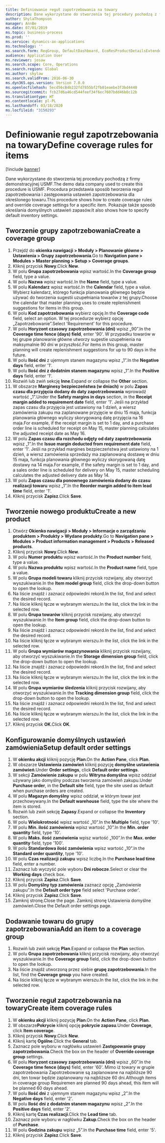 ```yaml
---
title: Definiowanie reguł zapotrzebowania na towary
description: Dane wykorzystane do stworzenia tej procedury pochodzą z firmy demonstracyjnej USMF.
author: ShylaThompson
manager: AnnBe
ms.date: 07/01/2019
ms.topic: business-process
ms.prod: ''
ms.service: dynamics-ax-applications
ms.technology: ''
ms.search.form: ReqGroup, DefaultDashboard, EcoResProductDetailsExtended, EcoResProductCreate, InventItemOrderSetup, ReqItemTable
audience: Application User
ms.reviewer: josaw
ms.search.scope: Core, Operations
ms.search.region: Global
ms.author: shylaw
ms.search.validFrom: 2016-06-30
ms.dyn365.ops.version: Version 7.0.0
ms.openlocfilehash: 5ecd56c84b232fd7855bf2fb01eaebe3f3bd4440
ms.sourcegitcommit: fcb27d6a46cd544feef34f6ec7607bdd46b0c12b
ms.translationtype: HT
ms.contentlocale: pl-PL
ms.lasthandoff: 03/18/2020
ms.locfileid: "3150293"
---
```

# <a name="define-coverage-rules-for-items"></a><span data-ttu-id="cfa7d-103">Definiowanie reguł zapotrzebowania na towary</span><span class="sxs-lookup"><span data-stu-id="cfa7d-103">Define coverage rules for items</span></span>

[!include [banner](../../includes/banner.md)]

<span data-ttu-id="cfa7d-104">Dane wykorzystane do stworzenia tej procedury pochodzą z firmy demonstracyjnej USMF.</span><span class="sxs-lookup"><span data-stu-id="cfa7d-104">The demo data company used to create this procedure is USMF.</span></span> <span data-ttu-id="cfa7d-105">Procedura przedstawia sposób tworzenia reguł zapotrzebowania i zastępowania ustawień zapotrzebowania dla określonego towaru.</span><span class="sxs-lookup"><span data-stu-id="cfa7d-105">This procedure shows how to create coverage rules and override coverage settings for a specific item.</span></span> <span data-ttu-id="cfa7d-106">Pokazuje także sposób określania domyślnych ustawień zapasów.</span><span class="sxs-lookup"><span data-stu-id="cfa7d-106">It also shows how to specify default inventory settings.</span></span>


## <a name="create-a-coverage-group"></a><span data-ttu-id="cfa7d-107">Tworzenie grupy zapotrzebowania</span><span class="sxs-lookup"><span data-stu-id="cfa7d-107">Create a coverage group</span></span>
1. <span data-ttu-id="cfa7d-108">Przejdź do **okienka nawigacji > Moduły > Planowanie główne > Ustawienia > Grupy zapotrzebowania**.</span><span class="sxs-lookup"><span data-stu-id="cfa7d-108">Go to **Navigation pane > Modules > Master planning > Setup > Coverage groups**.</span></span>
2. <span data-ttu-id="cfa7d-109">Kliknij przycisk **Nowy**.</span><span class="sxs-lookup"><span data-stu-id="cfa7d-109">Click **New**.</span></span>
3. <span data-ttu-id="cfa7d-110">W polu **Grupa zapotrzebowania** wpisz wartość.</span><span class="sxs-lookup"><span data-stu-id="cfa7d-110">In the **Coverage group** field, type a value.</span></span>
4. <span data-ttu-id="cfa7d-111">W polu **Nazwa** wpisz wartość.</span><span class="sxs-lookup"><span data-stu-id="cfa7d-111">In the **Name** field, type a value.</span></span>
5. <span data-ttu-id="cfa7d-112">W polu **Kalendarz** wpisz wartość.</span><span class="sxs-lookup"><span data-stu-id="cfa7d-112">In the **Calendar** field, type a value.</span></span> <span data-ttu-id="cfa7d-113">Wybierz kalendarz, którego funkcja planowania głównego będzie używać do tworzenia sugestii uzupełniania towarów z tej grupy.</span><span class="sxs-lookup"><span data-stu-id="cfa7d-113">Choose the calendar that master planning uses to create replenishment suggestions for items in this group.</span></span>  
6. <span data-ttu-id="cfa7d-114">W polu **Kod zapotrzebowania** wybierz opcję.</span><span class="sxs-lookup"><span data-stu-id="cfa7d-114">In the **Coverage code** field, select an option.</span></span> <span data-ttu-id="cfa7d-115">W tej procedurze wybierz opcję „Zapotrzebowanie”.</span><span class="sxs-lookup"><span data-stu-id="cfa7d-115">Select 'Requirement' for this procedure.</span></span>  
7. <span data-ttu-id="cfa7d-116">W polu **Horyzont czasowy zapotrzebowania (dni)** wpisz „90”.</span><span class="sxs-lookup"><span data-stu-id="cfa7d-116">In the **Coverage time fence (days) field**, enter '90'.</span></span> <span data-ttu-id="cfa7d-117">W przypadku towarów w tej grupie planowanie główne utworzy sugestie uzupełnienia na maksymalnie 90 dni w przyszłość.</span><span class="sxs-lookup"><span data-stu-id="cfa7d-117">For items in this group, master planning will create replenishment suggestions for up to 90 days in the future.</span></span>  
8. <span data-ttu-id="cfa7d-118">W polu **Ilość dni** z ujemnym stanem magazynu wpisz „1”.</span><span class="sxs-lookup"><span data-stu-id="cfa7d-118">In the **Negative days** field, enter '1'.</span></span>
9. <span data-ttu-id="cfa7d-119">W polu **Ilość dni z dodatnim stanem magazynu** wpisz „1”.</span><span class="sxs-lookup"><span data-stu-id="cfa7d-119">In the **Positive days** field, enter '1'.</span></span>
10. <span data-ttu-id="cfa7d-120">Rozwiń lub zwiń sekcję **Inne**.</span><span class="sxs-lookup"><span data-stu-id="cfa7d-120">Expand or collapse the **Other** section.</span></span>
11. <span data-ttu-id="cfa7d-121">W obszarze **Marginesy bezpieczeństwa (w dniach)** w polu **Zapas czasu dla przyjęcia dodany do daty zapotrzebowania** wprowadź wartość „1”.</span><span class="sxs-lookup"><span data-stu-id="cfa7d-121">Under the **Safety margins in days** section, in the **Receipt margin added to requirement date** field, enter '1'.</span></span> <span data-ttu-id="cfa7d-122">Jeśli na przykład zapas czasu dla przyjęcia jest ustawiony na 1 dzień, a wiersz zamówienia zakupu ma zaplanowane przyjęcie w dniu 15 maja, funkcja planowania głównego wyliczy skorygowaną datę przyjęcia na 16 maja.</span><span class="sxs-lookup"><span data-stu-id="cfa7d-122">For example, if the receipt margin is set to 1 day, and a purchase order line is scheduled for receipt on May 15, master planning calculates the adjusted receipt date as May 16.</span></span>  
12. <span data-ttu-id="cfa7d-123">W polu **Zapas czasu dla rozchodu odjęty od daty zapotrzebowania** wpisz „1”.</span><span class="sxs-lookup"><span data-stu-id="cfa7d-123">In the **Issue margin deducted from requirement date** field, enter '1'.</span></span> <span data-ttu-id="cfa7d-124">Jeśli na przykład margines bezpieczeństwa jest ustawiony na 1 dzień, a wiersz zamówienia sprzedaży ma zaplanowaną dostawę w dniu 15 maja, funkcja planowania głównego wyliczy skorygowaną datę dostawy na 14 maja.</span><span class="sxs-lookup"><span data-stu-id="cfa7d-124">For example, if the safety margin is set to 1 day, and a sales order line is scheduled for delivery on May 15, master scheduling calculates the adjusted delivery date as May 14.</span></span>  
13. <span data-ttu-id="cfa7d-125">W polu **Zapas czasu dla ponownego zamówienia dodany do czasu realizacji towaru** wpisz „1”.</span><span class="sxs-lookup"><span data-stu-id="cfa7d-125">In the **Reorder margin added to item lead time** field, enter '1'.</span></span>
14. <span data-ttu-id="cfa7d-126">Kliknij przycisk **Zapisz**.</span><span class="sxs-lookup"><span data-stu-id="cfa7d-126">Click **Save**.</span></span>

## <a name="create-a-new-product"></a><span data-ttu-id="cfa7d-127">Tworzenie nowego produktu</span><span class="sxs-lookup"><span data-stu-id="cfa7d-127">Create a new product</span></span>
1. <span data-ttu-id="cfa7d-128">Otwórz **Okienko nawigacji > Moduły > Informacje o zarządzaniu produktem > Produkty > Wydane produkty**.</span><span class="sxs-lookup"><span data-stu-id="cfa7d-128">Go to **Navigation pane > Modules > Product information management > Products > Released products**.</span></span>
2. <span data-ttu-id="cfa7d-129">Kliknij przycisk **Nowy**.</span><span class="sxs-lookup"><span data-stu-id="cfa7d-129">Click **New**.</span></span>
3. <span data-ttu-id="cfa7d-130">W polu **Numer produktu** wpisz wartość.</span><span class="sxs-lookup"><span data-stu-id="cfa7d-130">In the **Product number** field, type a value.</span></span>
4. <span data-ttu-id="cfa7d-131">W polu **Nazwa produktu** wpisz wartość.</span><span class="sxs-lookup"><span data-stu-id="cfa7d-131">In the **Product name** field, type a value.</span></span>
5. <span data-ttu-id="cfa7d-132">W polu **Grupa modeli towaru** kliknij przycisk rozwijany, aby otworzyć wyszukiwanie.</span><span class="sxs-lookup"><span data-stu-id="cfa7d-132">In the **Item model group** field, click the drop-down button to open the lookup.</span></span>
6. <span data-ttu-id="cfa7d-133">Na liście znajdź i zaznacz odpowiedni rekord.</span><span class="sxs-lookup"><span data-stu-id="cfa7d-133">In the list, find and select the desired record.</span></span>
7. <span data-ttu-id="cfa7d-134">Na liście kliknij łącze w wybranym wierszu.</span><span class="sxs-lookup"><span data-stu-id="cfa7d-134">In the list, click the link in the selected row.</span></span>
8. <span data-ttu-id="cfa7d-135">W polu **Grupa towarów** kliknij przycisk rozwijany, aby otworzyć wyszukiwanie.</span><span class="sxs-lookup"><span data-stu-id="cfa7d-135">In the **Item group** field, click the drop-down button to open the lookup.</span></span>
9. <span data-ttu-id="cfa7d-136">Na liście znajdź i zaznacz odpowiedni rekord.</span><span class="sxs-lookup"><span data-stu-id="cfa7d-136">In the list, find and select the desired record.</span></span>
10. <span data-ttu-id="cfa7d-137">Na liście kliknij łącze w wybranym wierszu.</span><span class="sxs-lookup"><span data-stu-id="cfa7d-137">In the list, click the link in the selected row.</span></span>
11. <span data-ttu-id="cfa7d-138">W polu **Grupa wymiarów magazynowania** kliknij przycisk rozwijany, aby otworzyć wyszukiwanie.</span><span class="sxs-lookup"><span data-stu-id="cfa7d-138">In the **Storage dimension group** field, click the drop-down button to open the lookup.</span></span>
12. <span data-ttu-id="cfa7d-139">Na liście znajdź i zaznacz odpowiedni rekord.</span><span class="sxs-lookup"><span data-stu-id="cfa7d-139">In the list, find and select the desired record.</span></span>
13. <span data-ttu-id="cfa7d-140">Na liście kliknij łącze w wybranym wierszu.</span><span class="sxs-lookup"><span data-stu-id="cfa7d-140">In the list, click the link in the selected row.</span></span>
14. <span data-ttu-id="cfa7d-141">W polu **Grupa wymiarów śledzenia** kliknij przycisk rozwijany, aby otworzyć wyszukiwanie.</span><span class="sxs-lookup"><span data-stu-id="cfa7d-141">In the **Tracking dimension group** field, click the drop-down button to open the lookup.</span></span>
15. <span data-ttu-id="cfa7d-142">Na liście znajdź i zaznacz odpowiedni rekord.</span><span class="sxs-lookup"><span data-stu-id="cfa7d-142">In the list, find and select the desired record.</span></span>
16. <span data-ttu-id="cfa7d-143">Na liście kliknij łącze w wybranym wierszu.</span><span class="sxs-lookup"><span data-stu-id="cfa7d-143">In the list, click the link in the selected row.</span></span>
17. <span data-ttu-id="cfa7d-144">Kliknij przycisk **OK**.</span><span class="sxs-lookup"><span data-stu-id="cfa7d-144">Click **OK**.</span></span>

## <a name="setup-default-order-settings"></a><span data-ttu-id="cfa7d-145">Konfigurowanie domyślnych ustawień zamówienia</span><span class="sxs-lookup"><span data-stu-id="cfa7d-145">Setup default order settings</span></span>
1. <span data-ttu-id="cfa7d-146">W **okienku akcji** kliknij pozycję **Plan**.</span><span class="sxs-lookup"><span data-stu-id="cfa7d-146">On the **Action Pane**, click **Plan**.</span></span>
2. <span data-ttu-id="cfa7d-147">W obszarze **Ustawienia zamówień** kliknij pozycję **domyślne ustawienia zamówień**.</span><span class="sxs-lookup"><span data-stu-id="cfa7d-147">Under **Order settings**, click **Default order settings**.</span></span>
3. <span data-ttu-id="cfa7d-148">W sekcji **Zamówienie zakupu** w polu **Witryna domyślna** wpisz oddział używany jako domyślny podczas tworzenia zamówień zakupu.</span><span class="sxs-lookup"><span data-stu-id="cfa7d-148">Under **Purchase order**, in the **Default site** field, type the site used as default when purchase orders are created.</span></span>
4. <span data-ttu-id="cfa7d-149">W polu **Magazyn domyślny** wpisz oddział, w którym towar jest przechowywany.</span><span class="sxs-lookup"><span data-stu-id="cfa7d-149">In the **Default warehouse** field, type the site where the item is stored.</span></span>
5. <span data-ttu-id="cfa7d-150">Rozwiń lub zwiń sekcję **Zapasy**.</span><span class="sxs-lookup"><span data-stu-id="cfa7d-150">Expand or collapse the **Inventory** section.</span></span>
6. <span data-ttu-id="cfa7d-151">W polu **Wielokrotność** wpisz wartość „10”.</span><span class="sxs-lookup"><span data-stu-id="cfa7d-151">In the **Multiple** field, type '10'.</span></span>
7. <span data-ttu-id="cfa7d-152">W polu **Min. ilość zamówienia** wpisz wartość „10”.</span><span class="sxs-lookup"><span data-stu-id="cfa7d-152">In the **Min. order quantity** field, type '10'.</span></span>
8. <span data-ttu-id="cfa7d-153">W polu **Maks. ilość zamówienia** wpisz wartość „100”.</span><span class="sxs-lookup"><span data-stu-id="cfa7d-153">In the **Max. order quantity** field, type '100'.</span></span>
9. <span data-ttu-id="cfa7d-154">W polu **Standardowa ilość zamówienia** wpisz wartość „10”.</span><span class="sxs-lookup"><span data-stu-id="cfa7d-154">In the **Standard order quantity**, type '10'.</span></span>
10. <span data-ttu-id="cfa7d-155">W polu **Czas realizacji zakupu** wpisz liczbę.</span><span class="sxs-lookup"><span data-stu-id="cfa7d-155">In the **Purchase lead time** field, enter a number.</span></span>
11. <span data-ttu-id="cfa7d-156">Zaznacz lub wyczyść pole wyboru **Dni robocze**.</span><span class="sxs-lookup"><span data-stu-id="cfa7d-156">Select or clear the **Working days** check box.</span></span>
12. <span data-ttu-id="cfa7d-157">Kliknij przycisk **Zapisz**.</span><span class="sxs-lookup"><span data-stu-id="cfa7d-157">Click **Save**.</span></span>
13. <span data-ttu-id="cfa7d-158">W polu **Domyślny typ zamówienia** zaznacz opcję „Zamówienie zakupu”.</span><span class="sxs-lookup"><span data-stu-id="cfa7d-158">In the **Default order type** field select 'Purchase order'.</span></span>
14. <span data-ttu-id="cfa7d-159">Kliknij przycisk **Zapisz**.</span><span class="sxs-lookup"><span data-stu-id="cfa7d-159">Click **Save**.</span></span>
15. <span data-ttu-id="cfa7d-160">Zamknij stronę.</span><span class="sxs-lookup"><span data-stu-id="cfa7d-160">Close the page.</span></span> <span data-ttu-id="cfa7d-161">Zamknij stronę Ustawienia domyślne zamówień.</span><span class="sxs-lookup"><span data-stu-id="cfa7d-161">Close the Default order settings page.</span></span>  

## <a name="add-an-item-to-a-coverage-group"></a><span data-ttu-id="cfa7d-162">Dodawanie towaru do grupy zapotrzebowania</span><span class="sxs-lookup"><span data-stu-id="cfa7d-162">Add an item to a coverage group</span></span>
1. <span data-ttu-id="cfa7d-163">Rozwiń lub zwiń sekcję **Plan**.</span><span class="sxs-lookup"><span data-stu-id="cfa7d-163">Expand or collapse the **Plan** section.</span></span>
2. <span data-ttu-id="cfa7d-164">W polu **Grupa zapotrzebowania** kliknij przycisk rozwijany, aby otworzyć wyszukiwanie.</span><span class="sxs-lookup"><span data-stu-id="cfa7d-164">In the **Coverage group** field, click the drop-down button to open the lookup.</span></span>
3. <span data-ttu-id="cfa7d-165">Na liście znajdź utworzoną przez siebie **grupę zapotrzebowania**.</span><span class="sxs-lookup"><span data-stu-id="cfa7d-165">In the list, find the **Coverage group** you have created.</span></span>
4. <span data-ttu-id="cfa7d-166">Na liście kliknij łącze w wybranym wierszu.</span><span class="sxs-lookup"><span data-stu-id="cfa7d-166">In the list, click the link in the selected row.</span></span>

## <a name="create-item-coverage-rules"></a><span data-ttu-id="cfa7d-167">Tworzenie reguł zapotrzebowania na towary</span><span class="sxs-lookup"><span data-stu-id="cfa7d-167">Create item coverage rules</span></span>
1. <span data-ttu-id="cfa7d-168">W **okienku akcji** kliknij pozycję **Plan**.</span><span class="sxs-lookup"><span data-stu-id="cfa7d-168">On the **Action Pane**, click **Plan**.</span></span>
2. <span data-ttu-id="cfa7d-169">W obszarze**Pokrycie** kliknij opcję **pokrycie zapasu**.</span><span class="sxs-lookup"><span data-stu-id="cfa7d-169">Under **Coverage**, click **Item coverage**.</span></span>
3. <span data-ttu-id="cfa7d-170">Kliknij przycisk **Nowy**.</span><span class="sxs-lookup"><span data-stu-id="cfa7d-170">Click **New**.</span></span>
4. <span data-ttu-id="cfa7d-171">Kliknij kartę **Ogólne**.</span><span class="sxs-lookup"><span data-stu-id="cfa7d-171">Click the **General** tab.</span></span>
5. <span data-ttu-id="cfa7d-172">Zaznacz pole wyboru w nagłówku ustawień **Zastępowanie grupy zapotrzebowania**.</span><span class="sxs-lookup"><span data-stu-id="cfa7d-172">Check the box on the header of **Override coverage group** settings.</span></span>
6. <span data-ttu-id="cfa7d-173">W polu **Horyzont czasowy zapotrzebowania (dni)** wpisz „60”.</span><span class="sxs-lookup"><span data-stu-id="cfa7d-173">In the **Coverage time fence (days)** field, enter '60'.</span></span> <span data-ttu-id="cfa7d-174">Mimo iż towary w grupie zapotrzebowania Zapotrzebowanie są zaplanowane na najbliższe 90 dni, ten towar będzie zaplanowany na najbliższe 60 dni.</span><span class="sxs-lookup"><span data-stu-id="cfa7d-174">Although items in coverage group Requiremen are planned 90 days ahead, this item will be planned 60 days ahead.</span></span>  
7. <span data-ttu-id="cfa7d-175">W polu **Ilość dni** z ujemnym stanem magazynu wpisz „2”.</span><span class="sxs-lookup"><span data-stu-id="cfa7d-175">In the **Negative days** field, enter '2'.</span></span>
8. <span data-ttu-id="cfa7d-176">W polu **Ilość dni z dodatnim stanem magazynu** wpisz „2”.</span><span class="sxs-lookup"><span data-stu-id="cfa7d-176">In the **Positive days** field, enter '2'.</span></span>
9. <span data-ttu-id="cfa7d-177">Kliknij kartę **Czas realizacji**.</span><span class="sxs-lookup"><span data-stu-id="cfa7d-177">Click the **Lead time** tab.</span></span>
10. <span data-ttu-id="cfa7d-178">Zaznacz pole wyboru w nagłówku **Zakup**.</span><span class="sxs-lookup"><span data-stu-id="cfa7d-178">Check the box on the header of **Purchase**.</span></span>
11. <span data-ttu-id="cfa7d-179">W polu **Godzina zakupu** wpisz „5”.</span><span class="sxs-lookup"><span data-stu-id="cfa7d-179">In the **Purchase time** field, enter '5'.</span></span>
12. <span data-ttu-id="cfa7d-180">Kliknij przycisk **Zapisz**.</span><span class="sxs-lookup"><span data-stu-id="cfa7d-180">Click **Save**.</span></span>

